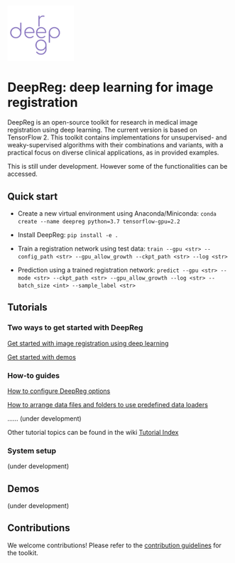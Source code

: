<img src="./deepreg_logo_purple.svg" alt="deepreg_logo" title="DeepReg" width="150" />

# DeepReg: deep learning for image registration

DeepReg is an open-source toolkit for research in medical image registration using deep learning. The current version is based on TensorFlow 2. This toolkit contains implementations for unsupervised- and weaky-supervised algorithms with their combinations and variants, with a practical focus on diverse clinical applications, as in provided examples.

This is still under development. However some of the functionalities can be accessed.



## Quick start
- Create a new virtual environment using Anaconda/Miniconda:
`conda create --name deepreg python=3.7 tensorflow-gpu=2.2`

- Install DeepReg:
`pip install -e .`

- Train a registration network using test data:
`train --gpu <str> --config_path <str> --gpu_allow_growth --ckpt_path <str> --log <str>`

- Prediction using a trained registration network:
`predict --gpu <str> --mode <str> --ckpt_path <str> --gpu_allow_growth --log <str> --batch_size <int> --sample_label <str>`


## Tutorials
### Two ways to get started with DeepReg

[Get started with image registration using deep learning](./tutorials/registration.md)

[Get started with demos](./tutorials/demos.md)


### How-to guides

[How to configure DeepReg options](./tutorials/configuration.md)

[How to arrange data files and folders to use predefined data loaders](./tutorials/predefined_loader.md)

...... (under development)

Other tutorial topics can be found in the wiki [Tutorial Index](https://github.com/ucl-candi/DeepReg/wiki/Tutorial-Index)



### System setup
(under development)

## Demos
(under development)


## Contributions
We welcome contributions! Please refer to the [contribution guidelines](./docs/CONTRIBUTING.md) for the toolkit.
